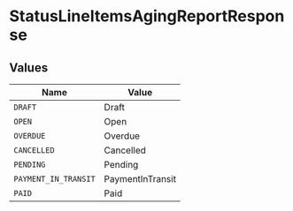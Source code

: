 # StatusLineItemsAgingReportResponse


## Values

| Name                 | Value                |
| -------------------- | -------------------- |
| `DRAFT`              | Draft                |
| `OPEN`               | Open                 |
| `OVERDUE`            | Overdue              |
| `CANCELLED`          | Cancelled            |
| `PENDING`            | Pending              |
| `PAYMENT_IN_TRANSIT` | PaymentInTransit     |
| `PAID`               | Paid                 |